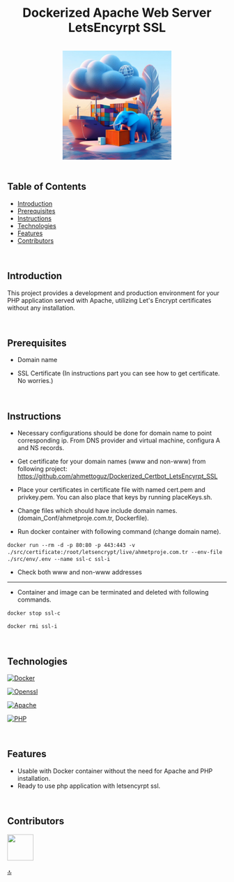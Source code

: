 <h1 align="center">Dockerized Apache Web Server <br/> LetsEncyrpt SSL</h1> 

<br>

<div align="center">
    <img width=250 src="src/img/banner.jpg">
</div>

<br/>

## Table of Contents

- [Introduction](#introduction)
- [Prerequisites](#prerequisites)
- [Instructions](#instructions)
- [Technologies](#technologies)
- [Features](#features)
- [Contributors](#contributors)

<br/>

## Introduction

This project provides a development and production environment for your PHP application served with Apache, utilizing Let's Encrypt certificates without any installation.

<br/>

## Prerequisites

* Domain name

* SSL Certificate (In instructions part you can see how to get certificate. No worries.)

<br/>

## Instructions


* Necessary configurations should be done for domain name to point corresponding ip. From DNS provider and virtual machine, configura A and NS records.

* Get certificate for your domain names (www and non-www) from following project: https://github.com/ahmettoguz/Dockerized_Certbot_LetsEncyrpt_SSL

* Place your certificates in certificate file with named cert.pem and privkey.pem. You can also place that keys by running placeKeys.sh.

* Change files which should have include domain names. (domain_Conf/ahmetproje.com.tr, Dockerfile).

* Run docker container with following command (change domain name).

```
docker run --rm -d -p 80:80 -p 443:443 -v ./src/certificate:/root/letsencrypt/live/ahmetproje.com.tr --env-file ./src/env/.env --name ssl-c ssl-i
```

* Check both www and non-www addresses

---

* Container and image can be terminated and deleted with following commands.

```
docker stop ssl-c
```

```
docker rmi ssl-i
```

<br/>

## Technologies

[![Docker](https://img.shields.io/badge/docker-%230db7ed.svg?style=for-the-badge&logo=docker&logoColor=white)](https://www.docker.com/)

[![Openssl](https://img.shields.io/badge/OpenSSL-%23FFFFFF.svg?style=for-the-badge&logo=opengl)](https://www.openssl.org/)

[![Apache](https://img.shields.io/badge/apache-%23D42029.svg?style=for-the-badge&logo=apache&logoColor=white)](https://httpd.apache.org/)

[![PHP](https://img.shields.io/badge/php-%23777BB4.svg?style=for-the-badge&logo=php&logoColor=white)](https://www.php.net/)

<br/>

## Features

* Usable with Docker container without the need for Apache and PHP installation.
* Ready to use php application with letsencyrpt ssl.

<br/>

## Contributors

<a href="https://github.com/ahmettoguz" target="_blank"><img width=60 height=60 src="https://avatars.githubusercontent.com/u/101711642?v=4"></a>

[🔝](#certbot-letsencyrpt-ssl-certificate)

